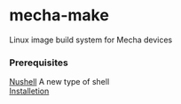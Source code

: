 # mecha-make
Linux image build system for Mecha devices

### Prerequisites

[Nushell](https://www.nushell.sh/book/installation.html) A new type of shell </br>
[Installetion](https://www.nushell.sh/book/installation.html)